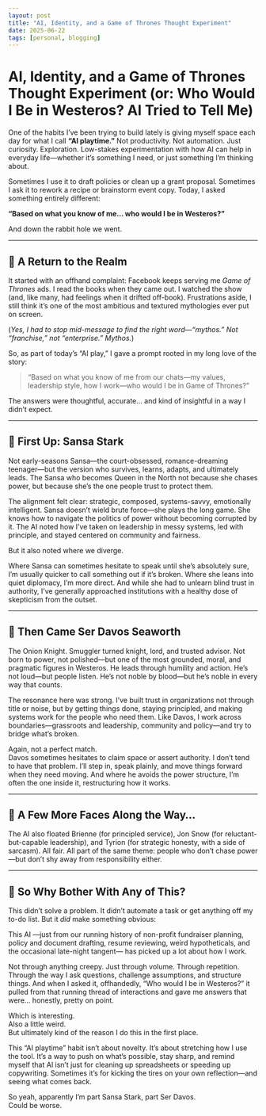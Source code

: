 ```yaml
---
layout: post
title: "AI, Identity, and a Game of Thrones Thought Experiment"
date: 2025-06-22
tags: [personal, blogging]
---
```


# AI, Identity, and a Game of Thrones Thought Experiment (or: Who Would I Be in Westeros? AI Tried to Tell Me)

One of the habits I’ve been trying to build lately is giving myself space each day for what I call **“AI playtime.”** Not productivity. Not automation. Just curiosity. Exploration. Low-stakes experimentation with how AI can help in everyday life—whether it’s something I need, or just something I’m thinking about.

Sometimes I use it to draft policies or clean up a grant proposal. Sometimes I ask it to rework a recipe or brainstorm event copy. Today, I asked something entirely different:

**“Based on what you know of me… who would I be in Westeros?”**

And down the rabbit hole we went.

---

## 📜 A Return to the Realm

It started with an offhand complaint: Facebook keeps serving me *Game of Thrones* ads. I read the books when they came out. I watched the show (and, like many, had feelings when it drifted off-book). Frustrations aside, I still think it’s one of the most ambitious and textured mythologies ever put on screen.

(*Yes, I had to stop mid-message to find the right word—“mythos.” Not “franchise,” not “enterprise.” Mythos.*)

So, as part of today’s “AI play,” I gave a prompt rooted in my long love of the story:

> “Based on what you know of me from our chats—my values, leadership style, how I work—who would I be in Game of Thrones?”

The answers were thoughtful, accurate… and kind of insightful in a way I didn’t expect.

---

## 👑 First Up: Sansa Stark

Not early-seasons Sansa—the court-obsessed, romance-dreaming teenager—but the version who survives, learns, adapts, and ultimately leads. The Sansa who becomes Queen in the North not because she chases power, but because she’s the one people trust to protect them.

The alignment felt clear: strategic, composed, systems-savvy, emotionally intelligent. Sansa doesn’t wield brute force—she plays the long game. She knows how to navigate the politics of power without becoming corrupted by it. The AI noted how I’ve taken on leadership in messy systems, led with principle, and stayed centered on community and fairness.

But it also noted where we diverge.

Where Sansa can sometimes hesitate to speak until she’s absolutely sure, I’m usually quicker to call something out if it’s broken. Where she leans into quiet diplomacy, I’m more direct. And while she had to unlearn blind trust in authority, I’ve generally approached institutions with a healthy dose of skepticism from the outset.

---

## 🧅 Then Came Ser Davos Seaworth

The Onion Knight. Smuggler turned knight, lord, and trusted advisor. Not born to power, not polished—but one of the most grounded, moral, and pragmatic figures in Westeros. He leads through humility and action. He’s not loud—but people listen. He’s not noble by blood—but he’s noble in every way that counts.

The resonance here was strong. I’ve built trust in organizations not through title or noise, but by getting things done, staying principled, and making systems work for the people who need them. Like Davos, I work across boundaries—grassroots and leadership, community and policy—and try to bridge what’s broken.

Again, not a perfect match.  
Davos sometimes hesitates to claim space or assert authority. I don’t tend to have that problem. I’ll step in, speak plainly, and move things forward when they need moving. And where he avoids the power structure, I’m often the one inside it, restructuring how it works.

---

## 🧠 A Few More Faces Along the Way…

The AI also floated Brienne (for principled service), Jon Snow (for reluctant-but-capable leadership), and Tyrion (for strategic honesty, with a side of sarcasm). All fair. All part of the same theme: people who don’t chase power—but don’t shy away from responsibility either.

---

## 🎯 So Why Bother With Any of This?

This didn’t solve a problem. It didn’t automate a task or get anything off my to-do list. But it *did* make something obvious:

This AI —just from our running history of non-profit fundraiser planning, policy and document drafting, resume reviewing, weird hypotheticals, and the occasional late-night tangent— has picked up a lot about how I work.

Not through anything creepy. Just through volume. Through repetition. Through the way I ask questions, challenge assumptions, and structure things. And when I asked it, offhandedly, “Who would I be in Westeros?” it pulled from that running thread of interactions and gave me answers that were… honestly, pretty on point.

Which is interesting.  
Also a little weird.  
But ultimately kind of the reason I do this in the first place.

This “AI playtime” habit isn’t about novelty. It’s about stretching how I use the tool. It’s a way to push on what’s possible, stay sharp, and remind myself that AI isn’t just for cleaning up spreadsheets or speeding up copywriting. Sometimes it’s for kicking the tires on your own reflection—and seeing what comes back.

So yeah, apparently I’m part Sansa Stark, part Ser Davos.  
Could be worse.  
